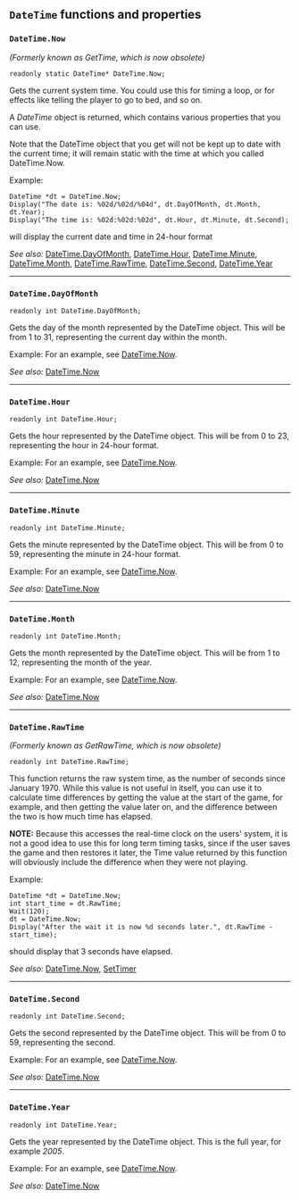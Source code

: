## `DateTime` functions and properties

### `DateTime.Now`

*(Formerly known as GetTime, which is now obsolete)*

    readonly static DateTime* DateTime.Now;

Gets the current system time. You could use this for timing a loop, or
for effects like telling the player to go to bed, and so on.

A *DateTime* object is returned, which contains various properties that
you can use.

Note that the DateTime object that you get will not be kept up to date
with the current time; it will remain static with the time at which you
called DateTime.Now.

Example:

    DateTime *dt = DateTime.Now;
    Display("The date is: %02d/%02d/%04d", dt.DayOfMonth, dt.Month, dt.Year);
    Display("The time is: %02d:%02d:%02d", dt.Hour, dt.Minute, dt.Second);

will display the current date and time in 24-hour format

*See also:* [DateTime.DayOfMonth](DateTime#datetimedayofmonth),
[DateTime.Hour](DateTime#datetimehour),
[DateTime.Minute](DateTime#datetimeminute),
[DateTime.Month](DateTime#datetimemonth),
[DateTime.RawTime](DateTime#datetimerawtime),
[DateTime.Second](DateTime#datetimesecond),
[DateTime.Year](DateTime#datetimeyear)

---

### `DateTime.DayOfMonth`

    readonly int DateTime.DayOfMonth;

Gets the day of the month represented by the DateTime object. This will
be from 1 to 31, representing the current day within the month.

Example: For an example, see [DateTime.Now](DateTime#datetimenow).

*See also:* [DateTime.Now](DateTime#datetimenow)

---

### `DateTime.Hour`

    readonly int DateTime.Hour;

Gets the hour represented by the DateTime object. This will be from 0 to
23, representing the hour in 24-hour format.

Example: For an example, see [DateTime.Now](DateTime#datetimenow).

*See also:* [DateTime.Now](DateTime#datetimenow)

---

### `DateTime.Minute`

    readonly int DateTime.Minute;

Gets the minute represented by the DateTime object. This will be from 0
to 59, representing the minute in 24-hour format.

Example: For an example, see [DateTime.Now](DateTime#datetimenow).

*See also:* [DateTime.Now](DateTime#datetimenow)

---

### `DateTime.Month`

    readonly int DateTime.Month;

Gets the month represented by the DateTime object. This will be from 1
to 12, representing the month of the year.

Example: For an example, see [DateTime.Now](DateTime#datetimenow).

*See also:* [DateTime.Now](DateTime#datetimenow)

---

### `DateTime.RawTime`

*(Formerly known as GetRawTime, which is now obsolete)*

    readonly int DateTime.RawTime;

This function returns the raw system time, as the number of seconds
since January 1970. While this value is not useful in itself, you can
use it to calculate time differences by getting the value at the start
of the game, for example, and then getting the value later on, and the
difference between the two is how much time has elapsed.

**NOTE:** Because this accesses the real-time clock on the users'
system, it is not a good idea to use this for long term timing tasks,
since if the user saves the game and then restores it later, the Time
value returned by this function will obviously include the difference
when they were not playing.

Example:

    DateTime *dt = DateTime.Now;
    int start_time = dt.RawTime;
    Wait(120);
    dt = DateTime.Now;
    Display("After the wait it is now %d seconds later.", dt.RawTime - start_time);

should display that 3 seconds have elapsed.

*See also:* [DateTime.Now](DateTime#datetimenow),
[SetTimer](Globalfunctions_General#settimer)

---

### `DateTime.Second`

    readonly int DateTime.Second;

Gets the second represented by the DateTime object. This will be from 0
to 59, representing the second.

Example: For an example, see [DateTime.Now](DateTime#datetimenow).

*See also:* [DateTime.Now](DateTime#datetimenow)

---

### `DateTime.Year`

    readonly int DateTime.Year;

Gets the year represented by the DateTime object. This is the full year,
for example *2005*.

Example: For an example, see [DateTime.Now](DateTime#datetimenow).

*See also:* [DateTime.Now](DateTime#datetimenow)
